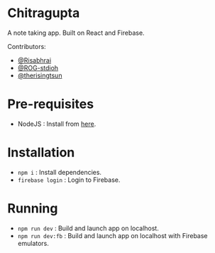 # Chitragupta

A note taking app. Built on React and Firebase.

Contributors:

- [@Risabhrai](https://github.com/Risabhrai)
- [@ROG-stdioh](https://github.com/ROG-stdioh/)
- [@therisingtsun](https://github.com/therisingtsun)

# Pre-requisites

- NodeJS : Install from [here](https://nodejs.org/en/).

# Installation

- `npm i` : Install dependencies.
- `firebase login` : Login to Firebase.

# Running

- `npm run dev` : Build and launch app on localhost.
- `npm run dev:fb` : Build and launch app on localhost with Firebase emulators.